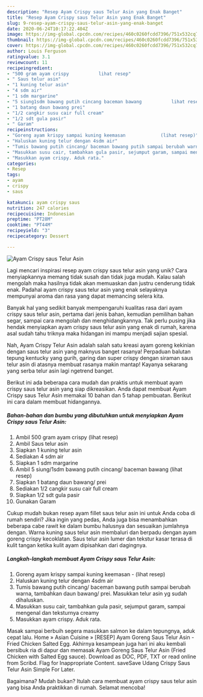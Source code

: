 ```yaml
---
description: "Resep Ayam Crispy saus Telur Asin yang Enak Banget"
title: "Resep Ayam Crispy saus Telur Asin yang Enak Banget"
slug: 9-resep-ayam-crispy-saus-telur-asin-yang-enak-banget
date: 2020-06-24T10:17:22.404Z
image: https://img-global.cpcdn.com/recipes/460c0260fcdd7396/751x532cq70/ayam-crispy-saus-telur-asin-foto-resep-utama.jpg
thumbnail: https://img-global.cpcdn.com/recipes/460c0260fcdd7396/751x532cq70/ayam-crispy-saus-telur-asin-foto-resep-utama.jpg
cover: https://img-global.cpcdn.com/recipes/460c0260fcdd7396/751x532cq70/ayam-crispy-saus-telur-asin-foto-resep-utama.jpg
author: Louis Ferguson
ratingvalue: 3.1
reviewcount: 11
recipeingredient:
- "500 gram ayam crispy           lihat resep"
- " Saus telur asin"
- "1 kuning telur asin"
- "4 sdm air"
- "1 sdm margarine"
- "5 siung1sdm bawang putih cincang baceman bawang           lihat resep"
- "1 batang daun bawang prei"
- "1/2 cangkir susu cair full cream"
- "1/2 sdt gula pasir"
- " Garam"
recipeinstructions:
- "Goreng ayam krispy sampai kuning keemasan             (lihat resep)"
- "Haluskan kuning telur dengan 4sdm air"
- "Tumis bawang putih cincang/ baceman bawang putih sampai berubah warna, tambahkan daun bawang/ prei. Masukkan telur asin yg sudah dihaluskan."
- "Masukkan susu cair, tambahkan gula pasir, sejumput garam, sampai mengenal dan teksturnya creamy"
- "Masukkan ayam crispy. Aduk rata."
categories:
- Resep
tags:
- ayam
- crispy
- saus

katakunci: ayam crispy saus 
nutrition: 247 calories
recipecuisine: Indonesian
preptime: "PT28M"
cooktime: "PT44M"
recipeyield: "3"
recipecategory: Dessert

---
```



![Ayam Crispy saus Telur Asin](https://img-global.cpcdn.com/recipes/460c0260fcdd7396/751x532cq70/ayam-crispy-saus-telur-asin-foto-resep-utama.jpg)

Lagi mencari inspirasi resep ayam crispy saus telur asin yang unik? Cara menyiapkannya memang tidak susah dan tidak juga mudah. Kalau salah mengolah maka hasilnya tidak akan memuaskan dan justru cenderung tidak enak. Padahal ayam crispy saus telur asin yang enak selayaknya mempunyai aroma dan rasa yang dapat memancing selera kita.

Banyak hal yang sedikit banyak mempengaruhi kualitas rasa dari ayam crispy saus telur asin, pertama dari jenis bahan, kemudian pemilihan bahan segar, sampai cara mengolah dan menghidangkannya. Tak perlu pusing jika hendak menyiapkan ayam crispy saus telur asin yang enak di rumah, karena asal sudah tahu triknya maka hidangan ini mampu menjadi sajian spesial.

Nah, Ayam Crispy Telur Asin adalah salah satu kreasi ayam goreng kekinian dengan saus telur asin yang maknyus banget rasanya! Perpaduan balutan tepung kentucky yang gurih, garing dan super crispy dengan siraman saus telur asin di atasnya membuat rasanya makin mantap! Kayanya sekarang yang serba telur asin lagi ngetrend banget.


Berikut ini ada beberapa cara mudah dan praktis untuk membuat ayam crispy saus telur asin yang siap dikreasikan. Anda dapat membuat Ayam Crispy saus Telur Asin memakai 10 bahan dan 5 tahap pembuatan. Berikut ini cara dalam membuat hidangannya.

<!--inarticleads1-->

##### Bahan-bahan dan bumbu yang dibutuhkan untuk menyiapkan Ayam Crispy saus Telur Asin:

1. Ambil 500 gram ayam crispy           (lihat resep)
1. Ambil  Saus telur asin
1. Siapkan 1 kuning telur asin
1. Sediakan 4 sdm air
1. Siapkan 1 sdm margarine
1. Ambil 5 siung/1sdm bawang putih cincang/ baceman bawang           (lihat resep)
1. Siapkan 1 batang daun bawang/ prei
1. Sediakan 1/2 cangkir susu cair full cream
1. Siapkan 1/2 sdt gula pasir
1. Gunakan  Garam


Cukup mudah bukan resep ayam fillet saus telur asin ini untuk Anda coba di rumah sendiri? Jika ingin yang pedas, Anda juga bisa menambahkan beberapa cabe rawit ke dalam bumbu halusnya dan sesuaikan jumlahnya dengan. Warna kuning saus telur asin membaluri dan berpadu dengan ayam goreng crispy kecoklatan. Saus telur asin lumer dan tekstur kasar terasa di kulit tangan ketika kulit ayam dipisahkan dari dagingnya. 

<!--inarticleads2-->

##### Langkah-langkah membuat Ayam Crispy saus Telur Asin:

1. Goreng ayam krispy sampai kuning keemasan -             (lihat resep)
1. Haluskan kuning telur dengan 4sdm air
1. Tumis bawang putih cincang/ baceman bawang putih sampai berubah warna, tambahkan daun bawang/ prei. Masukkan telur asin yg sudah dihaluskan.
1. Masukkan susu cair, tambahkan gula pasir, sejumput garam, sampai mengenal dan teksturnya creamy
1. Masukkan ayam crispy. Aduk rata.


Masak sampai berbuih segera masukkan salmon ke dalam tepungnya, aduk cepat lalu. Home » Asian Cuisine » [RESEP] Ayam Goreng Saus Telur Asin - Fried Chicken Salted Egg. Akhirnya kesampean juga hari ini aku kembali bersibuk ria di dapur dan memasak Ayam Goreng Saus Telur Asin (Fried Chicken with Salted Egg sauce). Download as DOC, PDF, TXT or read online from Scribd. Flag for Inappropriate Content. saveSave Udang Crispy Saus Telur Asin Simple For Later. 

Bagaimana? Mudah bukan? Itulah cara membuat ayam crispy saus telur asin yang bisa Anda praktikkan di rumah. Selamat mencoba!
